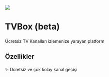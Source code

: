 <img src="https://tvbox.luzixus.xyz/assets/images/hero.png">
<h1 align="left">TVBox (beta)</h1>

###

<p align="left">Ücretsiz TV Kanalları izlemenize yarayan platform</p>

###

<h2 align="left">Özellikler</h2>

###

<p align="left">✨ Ücretsiz ve çok kolay kanal geçişi</p>

###
